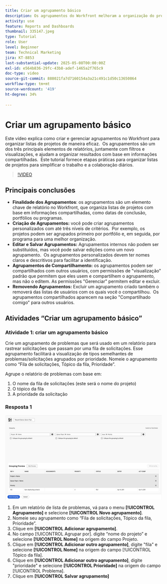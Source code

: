 ```yaml
---
title: Criar um agrupamento básico
description: Os agrupamentos do Workfront melhoram a organização do projeto permitindo que os usuários categorizem listas com base em itens como portfólios, programas ou datas de conclusão, com opções personalizáveis de compartilhamento e gerenciamento para uma colaboração eficiente.
activity: use
feature: Reports and Dashboards
thumbnail: 335147.jpeg
type: Tutorial
role: User
level: Beginner
team: Technical Marketing
jira: KT-8853
last-substantial-update: 2025-05-08T00:00:00Z
exl-id: e564b836-29fc-43b8-adef-1465a2f765c9
doc-type: video
source-git-commit: 888021fa7d7160154a3a21c491c1d50c13650864
workflow-type: tm+mt
source-wordcount: '419'
ht-degree: 34%

---
```


# Criar um agrupamento básico

Este vídeo explica como criar e gerenciar agrupamentos no Workfront para organizar listas de projetos de maneira eficaz. &#x200B; Os agrupamentos são um dos três principais elementos de relatórios, juntamente com filtros e visualizações, e ajudam a organizar resultados com base em informações compartilhadas. &#x200B;
Este tutorial fornece etapas práticas para organizar listas de projetos para simplificar o trabalho e a colaboração diários. &#x200B;

>[!VIDEO](https://video.tv.adobe.com/v/3449820/?quality=12&learn=on&captions=por_br)

## Principais conclusões

* **Finalidade dos Agrupamentos**: os agrupamentos são um elemento chave de relatório no Workfront, que organiza listas de projetos com base em informações compartilhadas, como datas de conclusão, portfólios ou programas. &#x200B;
* **Criação de Agrupamentos:** você pode criar agrupamentos personalizados com até três níveis de critérios. &#x200B; Por exemplo, os projetos podem ser agrupados primeiro por portfólio e, em seguida, por programa para uma melhor organização. &#x200B;
* **Editar e Salvar Agrupamentos:** Agrupamentos internos não podem ser substituídos, mas você pode salvar edições como um novo agrupamento. &#x200B; Os agrupamentos personalizados devem ter nomes claros e descritivos para facilitar a identificação. &#x200B;
* **Agrupamentos de Compartilhamento:** os agrupamentos podem ser compartilhados com outros usuários, com permissões de &quot;visualização&quot; padrão que permitem que eles usem e compartilhem o agrupamento, mas não o editem. As permissões &quot;&#x200B;Gerenciar&quot; permitem editar e excluir. &#x200B;
* **Removendo Agrupamentos:** Excluir um agrupamento criado também o removerá das listas de usuários com os quais você o compartilhou. &#x200B; Os agrupamentos compartilhados aparecem na seção &quot;Compartilhado comigo&quot; para outros usuários. &#x200B;

## Atividades “Criar um agrupamento básico”


### Atividade 1: criar um agrupamento básico

Crie um agrupamento de problemas que será usado em um relatório para rastrear solicitações que passam por uma fila de solicitações. Esse agrupamento facilitará a visualização de tipos semelhantes de problemas/solicitações agrupados por prioridade. Nomeie o agrupamento como “Fila de solicitações, Tópico da fila, Prioridade”.

Agrupe o relatório de problemas com base em:

1. O nome da fila de solicitações (este será o nome do projeto)
1. O tópico da fila
1. A prioridade da solicitação

### Resposta 1

![Uma imagem da tela para criar um novo agrupamento](assets/grouping-exercise.png)

1. Em um relatório de lista de problemas, vá para o menu **[!UICONTROL Agrupamento]** e selecione **[!UICONTROL Novo agrupamento]**.
1. Nomeie seu agrupamento como “Fila de solicitações, Tópico da fila, Prioridade”.
1. Clique em **[!UICONTROL Adicionar agrupamento]**.
1. No campo [!UICONTROL Agrupar por]. digite “nome do projeto” e selecione **[!UICONTROL Nome]** na origem do campo Projeto.
1. Clique em **[!UICONTROL Adicionar outro agrupamento]**, digite &quot;fila&quot; e selecione **[!UICONTROL Nome]** na origem do campo [!UICONTROL Tópico da fila].
1. Clique em **[!UICONTROL Adicionar outro agrupamento]**, digite &quot;prioridade&quot; e selecione **[!UICONTROL Prioridade]** na origem do campo [!UICONTROL Problema].
1. Clique em **[!UICONTROL Salvar agrupamento]**
